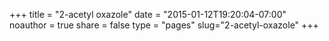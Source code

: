 +++
title = "2-acetyl oxazole"
date = "2015-01-12T19:20:04-07:00"
noauthor = true
share = false
type = "pages"
slug="2-acetyl-oxazole"
+++

